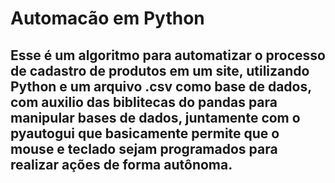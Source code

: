 # Automacão em Python

## Esse é um algoritmo para automatizar o processo de cadastro de produtos em um site, utilizando Python e um arquivo .csv como base de dados, com auxilio das biblitecas do pandas para manipular bases de dados, juntamente com o pyautogui que basicamente permite que o mouse e teclado sejam programados para realizar ações de forma autônoma.
